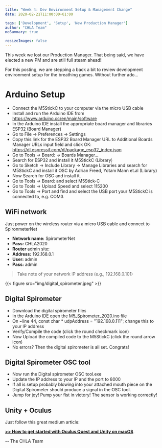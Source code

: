 ```yaml
---
title: "Week 4: Dev Environment Setup & Management Change"
date: 2020-02-21T11:00:00+01:00

tags: ['Development', 'Setup', 'New Production Manager']
author: "CHLA Team"
noSummary: true

resizeImages: false
---
```

This week we lost our Production Manager. That being said, we have elected a new PM and are still full steam ahead! 

For this posting, we are stepping a back a bit to review development environment setup for the breathing games. Without further ado...

# Arduino Setup

* Connect the M5StickC to your computer via the micro USB cable
* Install and run the Arduino IDE from https://www.arduino.cc/en/main/software
* In the Arduino IDE install the appropriate board manager and libraries ESP32 (Board Manager)
* Go to File -> Preferences -> Settings
* Copy this link for the ESP32 Board Manager URL to Additional Boards Manager URLs input field and click OK: https://dl.espressif.com/dl/package_esp32_index.json
* Go to Tools -> Board: -> Boards Manager…
* Search for ESP32 and install it 
M5StickC (Library)
* Go to Sketch -> Include Library -> Manage Libraries and search for M5StickC and install it
OSC by Adrian Freed, Yotam Mann et.al (Library)
* Now Search for OSC and install it.
* Go to Tools -> Board: and select M5Stick-C
* Go to Tools -> Upload Speed and select 115200
* Go to Tools -> Port and find and select the USB port your M5StickC is connected to, e.g. COM3.

## WiFi network

Just power on the wireless router via a micro USB cable and connect to SpironmeterNet

* **Network name:** SpirometerNet
* **Pass:** CHLA2020
* **Router** admin site:
* **Address:** 192.168.0.1
* **User:** admin
* **Pass:** admin
> Take note of your network IP address (e.g., 192.168.0.101)


{{< figure src="img/digital_spirometer.jpeg" >}}
## Digital Spirometer
* Download the digital spirometer files
* In the Arduino IDE open the M5_Spirometer_2020.ino file
* On ~line 44, const char * udpAddress = "192.168.0.111"; change this to your IP address
* Verify/Compile the code (click the round checkmark icon)
* Now Upload the compiled code to the M5StickC (click the round arrow icon)
* No errors? Then the digital spirometer is all set. Congrats!

## Digital Spirometer OSC tool
* Now run the Digital spirometer OSC tool.exe
* Update the IP address to your IP and the port to 8000
* If all is setup probably blowing into your attached mouth piece on the Digital Spirometer should produce a signal in the OSC tool.
* Jump for joy! Pump your fist in victory! The sensor is working correctly!

## Unity + Oculus
Just follow this great medium article:

[__>> How to get started with Oculus Quest and Unity on macOS__](https://medium.com/@sofaracing/how-to-develop-for-oculus-quest-on-macos-with-unity-5aa487b80d13).



-- The CHLA Team


